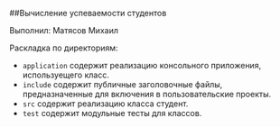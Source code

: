 ##Вычисление успеваемости студентов 

Выполнил: Матясов Михаил

Раскладка по директориям:

  - `application` содержит реализацию консольного приложения, используещего
    класс.
  - `include` содержит публичные заголовочные файлы, предназначенные для
    включения в пользовательские проекты.
  - `src` содержит реализацию класса студент.
  - `test` содержит модульные тесты для классов.

<!-- - `docs` содержит документацию на класс. -->
